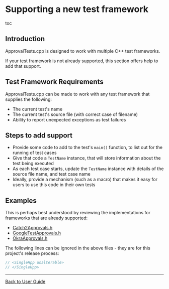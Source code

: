 <a id="top"></a>

# Supporting a new test framework

toc


## Introduction

ApprovalTests.cpp is designed to work with multiple C++ test frameworks.

If your test framework is not already supported, this section offers help to add that support. 

## Test Framework Requirements

ApprovalTests.cpp can be made to work with any test framework that supplies the following:

* The current test's name 
* The current test's source file (with correct case of filename) 
* Ability to report unexpected exceptions as test failures 

## Steps to add support

* Provide some code to add to the test's `main()` function, to list out for the running of test cases
* Give that code a `TestName` instance, that will store information about the test being executed
* As each test case starts, update the `TestName` instance with details of the source file name, and test case name
* Ideally, provide a mechanism (such as a macro) that makes it easy for users to use this code in their own tests

## Examples

This is perhaps best understood by reviewing the implementations for frameworks that are already supported:
 
* [Catch2Approvals.h](/ApprovalTests/Catch2Approvals.h)
* [GoogleTestApprovals.h](/ApprovalTests/GoogleTestApprovals.h)
* [OkraApprovals.h](/ApprovalTests/OkraApprovals.h)

The following lines can be ignored in the above files - they are for this project's release process:

```cpp
// <SingleHpp unalterable>
// </SingleHpp>
``` 

---

[Back to User Guide](/doc/README.md#top)
